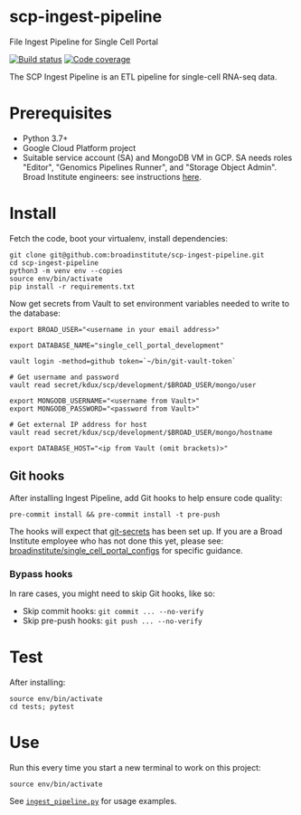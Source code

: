 # scp-ingest-pipeline
File Ingest Pipeline for Single Cell Portal

[![Build status](https://img.shields.io/circleci/build/github/broadinstitute/scp-ingest-pipeline.svg)](https://circleci.com/gh/broadinstitute/scp-ingest-pipeline)
[![Code coverage](https://codecov.io/gh/broadinstitute/scp-ingest-pipeline/branch/master/graph/badge.svg)](https://codecov.io/gh/broadinstitute/scp-ingest-pipeline)

The SCP Ingest Pipeline is an ETL pipeline for single-cell RNA-seq data.

# Prerequisites
* Python 3.7+
* Google Cloud Platform project
* Suitable service account (SA) and MongoDB VM in GCP.  SA needs roles "Editor", "Genomics Pipelines Runner", and "Storage Object Admin".  Broad Institute engineers: see instructions [here](https://github.com/broadinstitute/single_cell_portal_configs/tree/master/terraform-mongodb).

# Install
Fetch the code, boot your virtualenv, install dependencies:
```
git clone git@github.com:broadinstitute/scp-ingest-pipeline.git
cd scp-ingest-pipeline
python3 -m venv env --copies
source env/bin/activate
pip install -r requirements.txt
```

Now get secrets from Vault to set environment variables needed to write to the database:
```
export BROAD_USER="<username in your email address>"

export DATABASE_NAME="single_cell_portal_development"

vault login -method=github token=`~/bin/git-vault-token`

# Get username and password
vault read secret/kdux/scp/development/$BROAD_USER/mongo/user

export MONGODB_USERNAME="<username from Vault>"
export MONGODB_PASSWORD="<password from Vault>"

# Get external IP address for host
vault read secret/kdux/scp/development/$BROAD_USER/mongo/hostname

export DATABASE_HOST="<ip from Vault (omit brackets)>"
```

## Git hooks
After installing Ingest Pipeline, add Git hooks to help ensure code quality:
```
pre-commit install && pre-commit install -t pre-push
```
The hooks will expect that [git-secrets](https://github.com/awslabs/git-secrets) has been set up. If you are a Broad Institute employee who has not done this yet, please see: [broadinstitute/single_cell_portal_configs](https://github.com/broadinstitute/single_cell_portal_configs) for specific guidance.

### Bypass hooks
In rare cases, you might need to skip Git hooks, like so:

* Skip commit hooks: `git commit ... --no-verify`
* Skip pre-push hooks: `git push ... --no-verify`

# Test
After installing:
```
source env/bin/activate
cd tests; pytest
```

# Use
Run this every time you start a new terminal to work on this project:
```
source env/bin/activate
```

See [`ingest_pipeline.py`](https://github.com/broadinstitute/scp-ingest-pipeline/blob/ew-tests-hook/ingest/ingest_pipeline.py) for usage examples.
